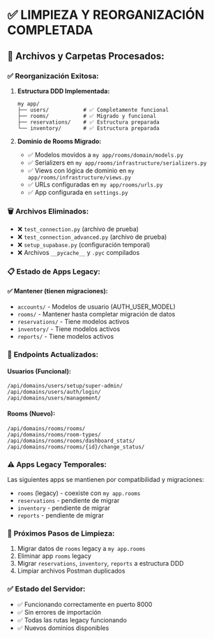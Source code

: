 # ✅ LIMPIEZA Y REORGANIZACIÓN COMPLETADA

## 🎯 **Archivos y Carpetas Procesados:**

### ✅ **Reorganización Exitosa:**

1. **Estructura DDD Implementada:**
   ```
   my app/
   ├── users/           # ✅ Completamente funcional
   ├── rooms/           # ✅ Migrado y funcional
   ├── reservations/    # ✅ Estructura preparada
   └── inventory/       # ✅ Estructura preparada
   ```

2. **Dominio de Rooms Migrado:**
   - ✅ Modelos movidos a `my app/rooms/domain/models.py`
   - ✅ Serializers en `my app/rooms/infrastructure/serializers.py`
   - ✅ Views con lógica de dominio en `my app/rooms/infrastructure/views.py`
   - ✅ URLs configuradas en `my app/rooms/urls.py`
   - ✅ App configurada en `settings.py`

### 🗑️ **Archivos Eliminados:**
- ❌ `test_connection.py` (archivo de prueba)
- ❌ `test_connection_advanced.py` (archivo de prueba)
- ❌ `setup_supabase.py` (configuración temporal)
- ❌ Archivos `__pycache__` y `.pyc` compilados

### 📋 **Estado de Apps Legacy:**

#### ✅ **Mantener (tienen migraciones):**
- `accounts/` - Modelos de usuario (AUTH_USER_MODEL)
- `rooms/` - Mantener hasta completar migración de datos
- `reservations/` - Tiene modelos activos
- `inventory/` - Tiene modelos activos
- `reports/` - Tiene modelos activos

### 🚀 **Endpoints Actualizados:**

#### **Usuarios (Funcional):**
```
/api/domains/users/setup/super-admin/
/api/domains/users/auth/login/
/api/domains/users/management/
```

#### **Rooms (Nuevo):**
```
/api/domains/rooms/rooms/
/api/domains/rooms/room-types/
/api/domains/rooms/rooms/dashboard_stats/
/api/domains/rooms/rooms/{id}/change_status/
```

### ⚠️ **Apps Legacy Temporales:**
Las siguientes apps se mantienen por compatibilidad y migraciones:
- `rooms` (legacy) - coexiste con `my app.rooms`
- `reservations` - pendiente de migrar
- `inventory` - pendiente de migrar
- `reports` - pendiente de migrar

### 🎯 **Próximos Pasos de Limpieza:**
1. Migrar datos de `rooms` legacy a `my app.rooms`
2. Eliminar app `rooms` legacy
3. Migrar `reservations`, `inventory`, `reports` a estructura DDD
4. Limpiar archivos Postman duplicados

### ✅ **Estado del Servidor:**
- ✅ Funcionando correctamente en puerto 8000
- ✅ Sin errores de importación
- ✅ Todas las rutas legacy funcionando
- ✅ Nuevos dominios disponibles

